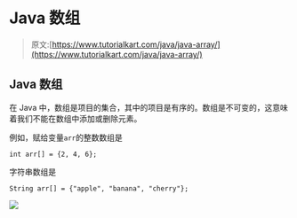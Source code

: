 # Java 数组

> 原文:[https://www.tutorialkart.com/java/java-array/](https://www.tutorialkart.com/java/java-array/)

## Java 数组

在 Java 中，数组是项目的集合，其中的项目是有序的。数组是不可变的，这意味着我们不能在数组中添加或删除元素。

例如，赋给变量`arr`的整数数组是

```
int arr[] = {2, 4, 6};
```

字符串数组是

```
String arr[] = {"apple", "banana", "cherry"};
```

[![](../Images/925da31b32d6bc3827932f6c8afb11bb.png)](https://www.tutorialkart.com/)